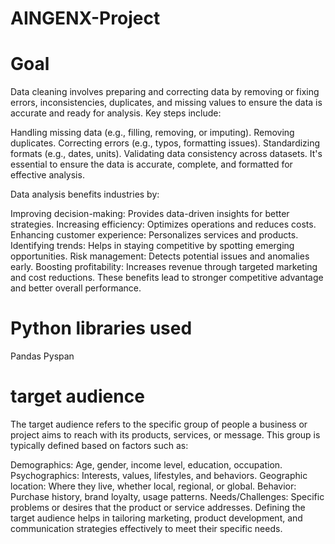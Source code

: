 # AINGENX-Project

 
# Goal


Data cleaning involves preparing and correcting data by removing or fixing errors, inconsistencies, duplicates, and missing values to ensure the data is accurate and ready for analysis. Key steps include:

Handling missing data (e.g., filling, removing, or imputing).
Removing duplicates.
Correcting errors (e.g., typos, formatting issues).
Standardizing formats (e.g., dates, units).
Validating data consistency across datasets.
It's essential to ensure the data is accurate, complete, and formatted for effective analysis.





Data analysis benefits industries by:

Improving decision-making: Provides data-driven insights for better strategies.
Increasing efficiency: Optimizes operations and reduces costs.
Enhancing customer experience: Personalizes services and products.
Identifying trends: Helps in staying competitive by spotting emerging opportunities.
Risk management: Detects potential issues and anomalies early.
Boosting profitability: Increases revenue through targeted marketing and cost reductions.
These benefits lead to stronger competitive advantage and better overall performance.



# Python libraries used

Pandas Pyspan

# target audience

The target audience refers to the specific group of people a business or project aims to reach with its products, services, or message. This group is typically defined based on factors such as:

Demographics: Age, gender, income level, education, occupation.
Psychographics: Interests, values, lifestyles, and behaviors.
Geographic location: Where they live, whether local, regional, or global.
Behavior: Purchase history, brand loyalty, usage patterns.
Needs/Challenges: Specific problems or desires that the product or service addresses.
Defining the target audience helps in tailoring marketing, product development, and communication strategies effectively to meet their specific needs.


















